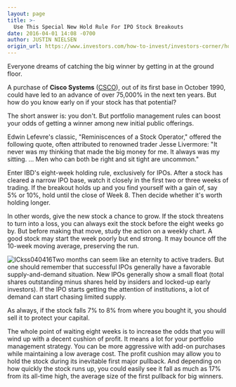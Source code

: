 ```yaml
---
layout: page
title: >-
  Use This Special New Hold Rule For IPO Stock Breakouts
date: 2016-04-01 14:08 -0700
author: JUSTIN NIELSEN
origin_url: https://www.investors.com/how-to-invest/investors-corner/how-to-catch-an-ipo-winner-by-sitting-tight
---
```





Everyone dreams of catching the big winner by getting in at the ground floor.


A purchase of **Cisco Systems** ([CSCO](https://research.investors.com/quote.aspx?symbol=CSCO)), out of its first base in October 1990, could have led to an advance of over 75,000% in the next ten years. But how do you know early on if your stock has that potential?


The short answer is: you don't. But portfolio management rules can boost your odds of getting a winner among new initial public offerings.


Edwin Lefevre's classic, "Reminiscences of a Stock Operator," offered the following quote, often attributed to renowned trader Jesse Livermore: "It never was my thinking that made the big money for me. It always was my sitting. ... Men who can both be right and sit tight are uncommon."


Enter IBD's eight-week holding rule, exclusively for IPOs. After a stock has cleared a narrow IPO base, watch it closely in the first two or three weeks of trading. If the breakout holds up and you find yourself with a gain of, say 5% or 10%, hold until the close of Week 8. Then decide whether it's worth holding longer.


In other words, give the new stock a chance to grow. If the stock threatens to turn into a loss, you can always exit the stock before the eight weeks go by. But before making that move, study the action on a weekly chart. A good stock may start the week poorly but end strong. It may bounce off the 10-week moving average, preserving the run.


![ICkss040416](https://www.investors.com/wp-content/uploads/2016/04/ICkss040416-1024x549.jpg)Two months can seem like an eternity to active traders. But one should remember that successful IPOs generally have a favorable supply-and-demand situation. New IPOs generally show a small float (total shares outstanding minus shares held by insiders and locked-up early investors). If the IPO starts getting the attention of institutions, a lot of demand can start chasing limited supply.


As always, if the stock falls 7% to 8% from where you bought it, you should sell it to protect your capital.


The whole point of waiting eight weeks is to increase the odds that you will wind up with a decent cushion of profit. It means a lot for your portfolio management strategy. You can be more aggressive with add-on purchases while maintaining a low average cost. The profit cushion may allow you to hold the stock during its inevitable first major pullback. And depending on how quickly the stock runs up, you could easily see it fall as much as 17% from its all-time high, the average size of the first pullback for big winners.




